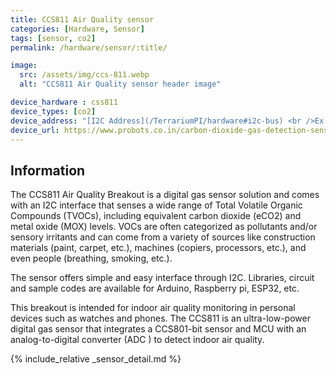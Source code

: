 ```yaml
---
title: CCS811 Air Quality sensor
categories: [Hardware, Sensor]
tags: [sensor, co2]
permalink: /hardware/sensor/:title/

image:
  src: /assets/img/ccs-811.webp
  alt: "CCS811 Air Quality sensor header image"

device_hardware : css811
device_types: [co2]
device_address: "[I2C Address](/TerrariumPI/hardware#i2c-bus) <br />Ex: `0x3f`"
device_url: https://www.probots.co.in/carbon-dioxide-gas-detection-sensor-module-ccs811.html
---
```


## Information
The CCS811 Air Quality Breakout is a digital gas sensor solution and comes with an I2C interface that senses a wide range of Total Volatile Organic Compounds (TVOCs), including equivalent carbon dioxide (eCO2) and metal oxide (MOX) levels. VOCs are often categorized as pollutants and/or sensory irritants and can come from a variety of sources like construction materials (paint, carpet, etc.), machines (copiers, processors, etc.), and even people (breathing, smoking, etc.).

The sensor offers simple and easy interface through I2C. Libraries, circuit and sample codes are available for Arduino, Raspberry pi, ESP32, etc.

This breakout is intended for indoor air quality monitoring in personal devices such as watches and phones. The CCS811 is an ultra-low-power digital gas sensor that integrates a CCS801-bit sensor and MCU with an analog-to-digital converter (ADC ) to detect indoor air quality.

{% include_relative _sensor_detail.md %}